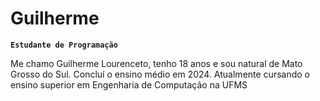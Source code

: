 # Guilherme

**`Estudante de Programação`**

Me chamo Guilherme Lourenceto, tenho 18 anos e sou natural de Mato Grosso do Sul. Concluí o ensino médio em 2024. Atualmente cursando o ensino superior em Engenharia de Computação na UFMS


